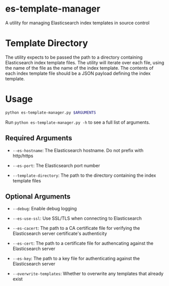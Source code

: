 # es-template-manager
A utility for managing Elasticsearch index templates in source control

# Template Directory

The utility expects to be passed the path to a directory containing
Elasticsearch index template files. The utility will iterate over each
file, using the name of the file as the name of the index template. The
contents of each index template file should be a JSON payload defining the
index template.

# Usage

```bash
python es-template-manager.py $ARGUMENTS
```

Run `python es-template-manager.py -h` to see a full list of arguments.

## Required Arguments

  * `--es-hostname`: The Elasticsearch hostname. Do not prefix with http/https

  * `--es-port`: The Elasticsearch port number

  * `--template-directory`: The path to the directory containing the index
    template files

## Optional Arguments

  * `--debug`: Enable debug logging

  * `--es-use-ssl`: Use SSL/TLS when connecting to Elasticsearch

  * `--es-cacert`: The path to a CA certificate file for verifying the
    Elasticsearch server certificate's authenticity

  * `--es-cert`: The path to a certificate file for authencating against the
    Elasticsearch server

  * `--es-key`: The path to a key file for authenticating against the
    Elasticsearch server

  * `--overwrite-templates`: Whether to overwrite any templates that already
    exist
